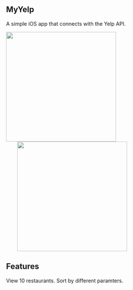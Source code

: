 ## MyYelp

A simple iOS app that connects with the Yelp API.

<p float="left">
  <img src="MyYelp/screenshot1.png" width="300"/>
  <img src="MyYelp/screenshot2.png" width="300" hspace="30"/> 
</p>

## Features

View 10 restaurants. Sort by different paramters.
